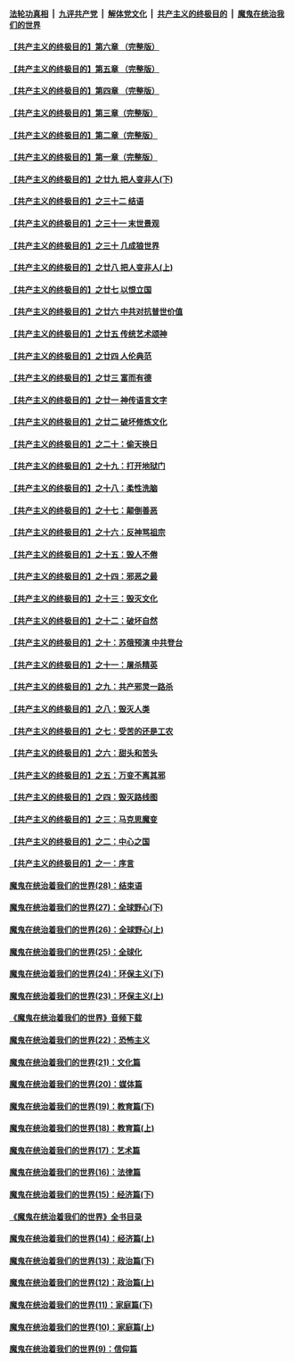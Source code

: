 ####  [法轮功真相](../../../../basic/blob/master/README.md?t=05131831) &nbsp;|&nbsp; [九评共产党](../../../../9ping.md/blob/master/README.md?t=05131831) &nbsp;|&nbsp; [解体党文化](../../../../jtdwh.md/blob/master/README.md?t=05131831)  &nbsp;|&nbsp; [共产主义的终极目的](../../../../gczydzjmd.md/blob/master/README.md?t=05131831) &nbsp;|&nbsp; [魔鬼在统治我们的世界](../../../../mgztzwmdsj.md/blob/master/README.md?t=05131831) 

#### [【共产主义的终极目的】第六章 （完整版）](../pages/nsc422/n11428913.md?t=05131831) 

#### [【共产主义的终极目的】第五章 （完整版）](../pages/nsc422/n11428912.md?t=05131831) 

#### [【共产主义的终极目的】第四章 （完整版）](../pages/nsc422/n11428907.md?t=05131831) 

#### [【共产主义的终极目的】第三章（完整版）](../pages/nsc422/n11428848.md?t=05131831) 

#### [【共产主义的终极目的】第二章（完整版）](../pages/nsc422/n11428831.md?t=05131831) 

#### [【共产主义的终极目的】第一章（完整版）](../pages/nsc422/n11417651.md?t=05131831) 

#### [【共产主义的终极目的】之廿九 把人变非人(下)](../pages/nsc422/n11344140.md?t=05131831) 

#### [【共产主义的终极目的】之三十二 结语](../pages/nsc422/n11360535.md?t=05131831) 

#### [【共产主义的终极目的】之三十一 末世景观](../pages/nsc422/n11351129.md?t=05131831) 

#### [【共产主义的终极目的】之三十 几成狼世界](../pages/nsc422/n11348280.md?t=05131831) 

#### [【共产主义的终极目的】之廿八 把人变非人(上)](../pages/nsc422/n11340492.md?t=05131831) 

#### [【共产主义的终极目的】之廿七 以恨立国](../pages/nsc422/n11336944.md?t=05131831) 

#### [【共产主义的终极目的】之廿六 中共对抗普世价值](../pages/nsc422/n11324785.md?t=05131831) 

#### [【共产主义的终极目的】之廿五 传统艺术颂神](../pages/nsc422/n11296396.md?t=05131831) 

#### [【共产主义的终极目的】之廿四 人伦典范](../pages/nsc422/n11296397.md?t=05131831) 

#### [【共产主义的终极目的】之廿三 富而有德](../pages/nsc422/n11283598.md?t=05131831) 

#### [【共产主义的终极目的】之廿一 神传语言文字](../pages/nsc422/n11263265.md?t=05131831) 

#### [【共产主义的终极目的】之廿二 破坏修炼文化](../pages/nsc422/n11245728.md?t=05131831) 

#### [【共产主义的终极目的】之二十：偷天换日](../pages/nsc422/n11238846.md?t=05131831) 

#### [【共产主义的终极目的】之十九：打开地狱门](../pages/nsc422/n11206376.md?t=05131831) 

#### [【共产主义的终极目的】之十八：柔性洗脑](../pages/nsc422/n11199994.md?t=05131831) 

#### [【共产主义的终极目的】之十七：颠倒善恶](../pages/nsc422/n11179782.md?t=05131831) 

#### [【共产主义的终极目的】之十六：反神骂祖宗](../pages/nsc422/n11166798.md?t=05131831) 

#### [【共产主义的终极目的】之十五：毁人不倦](../pages/nsc422/n11166792.md?t=05131831) 

#### [【共产主义的终极目的】之十四：邪恶之最](../pages/nsc422/n11150249.md?t=05131831) 

#### [【共产主义的终极目的】之十三：毁灭文化](../pages/nsc422/n11135227.md?t=05131831) 

#### [【共产主义的终极目的】之十二：破坏自然](../pages/nsc422/n11135214.md?t=05131831) 

#### [【共产主义的终极目的】之十：苏俄预演 中共登台](../pages/nsc422/n11118424.md?t=05131831) 

#### [【共产主义的终极目的】之十一：屠杀精英](../pages/nsc422/n11118442.md?t=05131831) 

#### [【共产主义的终极目的】之九：共产邪灵一路杀](../pages/nsc422/n11114139.md?t=05131831) 

#### [【共产主义的终极目的】之八：毁灭人类](../pages/nsc422/n11108503.md?t=05131831) 

#### [【共产主义的终极目的】之七：受苦的还是工农](../pages/nsc422/n11101809.md?t=05131831) 

#### [【共产主义的终极目的】之六：甜头和苦头](../pages/nsc422/n11096971.md?t=05131831) 

#### [【共产主义的终极目的】之五：万变不离其邪](../pages/nsc422/n11091285.md?t=05131831) 

#### [【共产主义的终极目的】之四：毁灭路线图](../pages/nsc422/n11086284.md?t=05131831) 

#### [【共产主义的终极目的】之三：马克思魔变](../pages/nsc422/n11061941.md?t=05131831) 

#### [【共产主义的终极目的】之二：中心之国](../pages/nsc422/n11047728.md?t=05131831) 

#### [【共产主义的终极目的】之一：序言](../pages/nsc422/n11086077.md?t=05131831) 

#### [魔鬼在统治着我们的世界(28)：结束语](../pages/nsc422/n10936246.md?t=05131831) 

#### [魔鬼在统治着我们的世界(27)：全球野心(下)](../pages/nsc422/n10928319.md?t=05131831) 

#### [魔鬼在统治着我们的世界(26)：全球野心(上)](../pages/nsc422/n10900318.md?t=05131831) 

#### [魔鬼在统治着我们的世界(25)：全球化](../pages/nsc422/n10788205.md?t=05131831) 

#### [魔鬼在统治着我们的世界(24)：环保主义(下)](../pages/nsc422/n10695307.md?t=05131831) 

#### [魔鬼在统治着我们的世界(23)：环保主义(上)](../pages/nsc422/n10688613.md?t=05131831) 

#### [《魔鬼在统治着我们的世界》音频下载](../pages/nsc422/n10635553.md?t=05131831) 

#### [魔鬼在统治着我们的世界(22)：恐怖主义](../pages/nsc422/n10614727.md?t=05131831) 

#### [魔鬼在统治着我们的世界(21)：文化篇](../pages/nsc422/n10597706.md?t=05131831) 

#### [魔鬼在统治着我们的世界(20)：媒体篇](../pages/nsc422/n10586579.md?t=05131831) 

#### [魔鬼在统治着我们的世界(19)：教育篇(下)](../pages/nsc422/n10564808.md?t=05131831) 

#### [魔鬼在统治着我们的世界(18)：教育篇(上)](../pages/nsc422/n10526970.md?t=05131831) 

#### [魔鬼在统治着我们的世界(17)：艺术篇](../pages/nsc422/n10499093.md?t=05131831) 

#### [魔鬼在统治着我们的世界(16)：法律篇](../pages/nsc422/n10485969.md?t=05131831) 

#### [魔鬼在统治着我们的世界(15)：经济篇(下)](../pages/nsc422/n10469975.md?t=05131831) 

#### [《魔鬼在统治着我们的世界》全书目录](../pages/nsc422/n10464261.md?t=05131831) 

#### [魔鬼在统治着我们的世界(14)：经济篇(上)](../pages/nsc422/n10457370.md?t=05131831) 

#### [魔鬼在统治着我们的世界(13)：政治篇(下)](../pages/nsc422/n10448270.md?t=05131831) 

#### [魔鬼在统治着我们的世界(12)：政治篇(上)](../pages/nsc422/n10444576.md?t=05131831) 

#### [魔鬼在统治着我们的世界(11)：家庭篇(下)](../pages/nsc422/n10440961.md?t=05131831) 

#### [魔鬼在统治着我们的世界(10)：家庭篇(上)](../pages/nsc422/n10435448.md?t=05131831) 

#### [魔鬼在统治着我们的世界(9)：信仰篇](../pages/nsc422/n10432159.md?t=05131831) 

